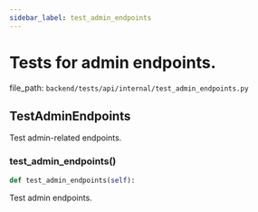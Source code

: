 ```yaml
---
sidebar_label: test_admin_endpoints
---
```


# Tests for admin endpoints.

  file_path: `backend/tests/api/internal/test_admin_endpoints.py`

## TestAdminEndpoints

Test admin-related endpoints.

### test_admin_endpoints()

```python
def test_admin_endpoints(self):
```

Test admin endpoints.
